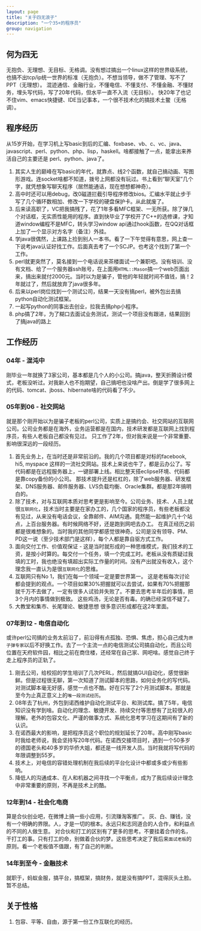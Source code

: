 ```yaml
---
layout: page
title: "关于四无浪子"
description: "一个35+的程序员"
group: navigation
---
```


## 何为四无

无抱负、无理想、无目标、无格调。没有想过搞出一个linux这样的世界级系统，也搞不出tcp/ip统一世界的标准（无抱负）。不想当领导，做不了管理、写不了PPT（无理想）。
混迹通信、金融行业，不懂电信、不懂支付、不懂金融、不懂财务，埋头写代码，写了20年代码，但水平一直不入流（无目标）。
快20年了也记不住vim、emacs快捷键、IDE当记事本，一个很不技术化的搞技术土鳖（无格调）。


## 程序经历

从15岁开始，在学习机上写basic到后的汇编、foxbase、vb、c、vc、java、javascript、perl、python、php、lisp，haskell。啥都接触了一点，能拿出来养活自己的主要还是
perl、python、java了。

1. 其实人生的巅峰在写basic的年代，就靠点、线2个函数，就自己搞动画、写图形游戏。连socket啥都不知道，拨号上网都没有玩过。书上看到“聊天室”几个字，就凭想象写聊天程序（居然能通话，现在想想都神奇）。
1. 高中时还可以用debug，改0磁道拦截引导程序修改bios。汇编水平就止步于写了几个循环数相加、修改一下学校的硬盘保护卡。从此就废了。
1. 后来读高职了，VC把我搞残了，花了1年多看MFC框架、一无所获。除了弹几个对话框，无实质性能用的程序。直到快毕业了学校开了C++的选修课，才知道window编程不是MFC，转头学习window api通过hook函数，在QQ对话框上加了一个显示对方名字（备注）外挂。
1. 学java很偶然，上课路上捡到别人一本书。看了一下午觉得有意思，网上查一下说考java认证好找工作。后面真去考了一个SCJP。也考这个找到了第一个工作。
1. perl就更突然了，莫名接到一个电话说来茶楼面试一个兼职吧。没有培训、没有文档、给了一个服务器ssh账号，在上面用`HTML::Mason`搞一个web页面出来，搞出来就付2000元。当时以为是骗子，管他的年轻就时间不值钱，搞！2年就过了，然后就放弃了java很多年。
1. 后来以perl岗位找到一个测试公司，结果一天没有搞perl，被外包出去搞python自动化测试框架。
1. 一起写python的同事出去创业，拉我去搞php小程序。
1. php搞了2年，为了糊口去面试业务测试，测试一个项目没有跟进，结果回到了搞java的路上


## 工作经历

### 04年 - 混沌中
刚毕业一年就换了3家公司，基本都是几个人的小公司。搞java，整天折腾设计模式，老板没听过。对我新人也不抱期望，自己搞吧也没啥产出。倒是学了很多网上的代码、tomcat、jboss、hibernate啥的代码看了不少。

### 05年到06 - 社交网站

就是那个刚开始以为是骗子老板的perl公司，实质上是搞约会、社交网站的互联网公司。公司业务都是在海外，业务运营都是在国内，技术研发都是互联网上找到程序员，有些人老板自己都没有见过。
只工作了2年，但对我来说是一个非常重要、影响很深远的一段经历。

1. 首先业务上，在当时还是非常前沿的。我的几个项目都是对标的facebook, hi5, myspace 这样的一流社交网站。技术上来说也牛了，都是云办公了。写代码都是在远程服务器上，一键部署上线。相比整天搭eclipse环境、代码都是靠copy备份的小公司。
那技术提升还是杠杠的，除了web服务器、研发框架、DNS服务器、邮件服务器、LVS负载均衡、Oracle集群。都是那2年搞明白的。
1. 除了技术，对与互联网本质对思考更是影响至今。公司业务、技术、人员上就很`互联网化`，技术当时主要是在家办工的，几个国家的程序员，有些老板都没有见过，从来没有电话会议，全靠邮件、AIM沟通。竟然能一起维护几十个站点，上百台服务器。有时候网络不好，还是跑到网吧去办工。
在真正经历之前都是很难想象的。当时我的其他同学都感觉很神奇。公司是没有领导、PM、PD这一说（至少技术部门是这样），每个人都是靠自驱方式工作。
1. 面向交付工作、价值观保证 - 这是当时就形成的一种思维模式，我们技术的工资，是按小时算的。每交付一个任务，填一个完成工时。老板从没有质疑过我填的工时，我也绝没有填超出实际工作量的时间。没有产出就没有收入，这个理念我一直认为是很`互联网化`的思维。
1. 互联网只有No 1，我们在每一个领域一定是要世界第一。 这是老板每次讨论都会提到的观点。一个项目如果30%把握就可以去尝试，如果有70%把握那就千万不去做了，一定有很多人试验并失败了。不要去思考半年后的事情，把3个月内的事情做到极致。 这些鸡汤，无论是否有毒。的确已经深信不疑了。
1. 大教堂和集市、长尾理论、敏捷思想 很多意识形成都在这2年里面。

### 07年到12 - 电信自动化

或许perl公司搞的业务太前沿了，前沿得有点孤独、恐惧、焦虑，担心自己成为`原子弹专家`以后不好换工作。去了一个主流一点的电信测试公司搞自动化，而且公司位置在天府软件园，相比之前在商住楼，还经常在自己家、网吧啥。感觉自己终于走上程序员的正轨了。

1. 刚去公司，给校招的学生培训了几次PERL，然后就搞GUI自动化，感觉很新鲜。但是过程很无聊，第一次知道了测试脚本的思路，如何业务化的写代码。对测试脚本毫无好感，感觉一点也不酷。好在只写了2个月测试脚本。那就是至今为止真正意义上的`唯一段测试经历`。
1. 08年去了杭州，外包到诺西维护自动化测试平台、和测试库。搞了5年，电信知识没有学到啥。自动化的理念、敏捷开发、持续交付等思想有了比较很入的理解。老外的包容文化、严谨的做事方式、系统化思考学习在这期间有了新的认识。
1. 在诺西最大的影响，是把程序员这个职位的规划延长了20年。高中刚写basic时我给老师说，我会坚持写20年代码。在诺西交接项目时，遇到一个50多岁的德国老头和40多岁的华侨大姐，都还是一线开发人员。当时我就将写代码的年限调整到55岁。
1. 技术上，对电信的容错处理机制在我后续的平台化设计中都或多或少有些影响。
1. 降低人的沟通成本、在人和机器之间寻找一个平衡点，成为了我后续设计理念中非常重要的原则，不再是技术上的酷。

### 12年到14 - 社会化电商

算是合伙创业吧，在微博上搞一些小应用，引流赚淘客推广。 灰、白、赚钱，没有一个明确的界限。人，才是一切的根本。永远只和志同道合的人合作，和利益点的不同的人做生意。 对合伙和打工的区别有了更多的思考。不要挂着合作的名，干打工的事。只有打工的命，别做着合伙的梦。这些思考决定了我后来`面试老板`的原则。看一个老板值不值跟，有了自己的判断。

### 14年到至今 - 金融技术

就职于，蚂蚁金服，搞平台，搞框架，搞财务，就是没有搞PPT，混得灰头土脸。暂不总结。


## 关于性格

1. 包容、平等、自由，源于第一份工作互联化的经历。




